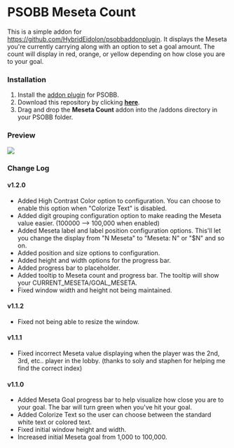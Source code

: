 # PSOBB Meseta Count
This is a simple addon for https://github.com/HybridEidolon/psobbaddonplugin. It displays the Meseta you're currently carrying along with an option to set a goal amount. The count will display in red, orange, or yellow depending on how close you are to your goal.

### Installation
1. Install the [addon plugin](https://github.com/HybridEidolon/psobbaddonplugin) for PSOBB.
2. Download this repository by clicking [**here**](https://github.com/SethClydesdale/psobb-meseta-count/archive/master.zip).
3. Drag and drop the **Meseta Count** addon into the /addons directory in your PSOBB folder.

### Preview
[![](https://i11.servimg.com/u/f11/18/21/41/30/pso13118.jpg)](https://i11.servimg.com/u/f11/18/21/41/30/pso13118.jpg)

### Change Log

#### v1.2.0
- Added High Contrast Color option to configuration. You can choose to enable this option when "Colorize Text" is disabled.
- Added digit grouping configuration option to make reading the Meseta value easier. (100000 --> 100,000 when enabled)
- Added Meseta label and label position configuration options. This'll let you change the display from "N Meseta" to "Meseta: N" or "$N" and so on.
- Added position and size options to configuration.
- Added height and width options for the progress bar.
- Added progress bar to placeholder.
- Added tooltip to Meseta count and progress bar. The tooltip will show your CURRENT_MESETA/GOAL_MESETA.
- Fixed window width and height not being maintained.

#### v1.1.2
- Fixed not being able to resize the window.

#### v1.1.1
- Fixed incorrect Meseta value displaying when the player was the 2nd, 3rd, etc.. player in the lobby. (thanks to soly and staphen for helping me find the correct index)

#### v1.1.0
- Added Meseta Goal progress bar to help visualize how close you are to your goal. The bar will turn green when you've hit your goal.
- Added Colorize Text so the user can choose between the standard white text or colored text.
- Fixed initial window height and width.
- Increased initial Meseta goal from 1,000 to 100,000.